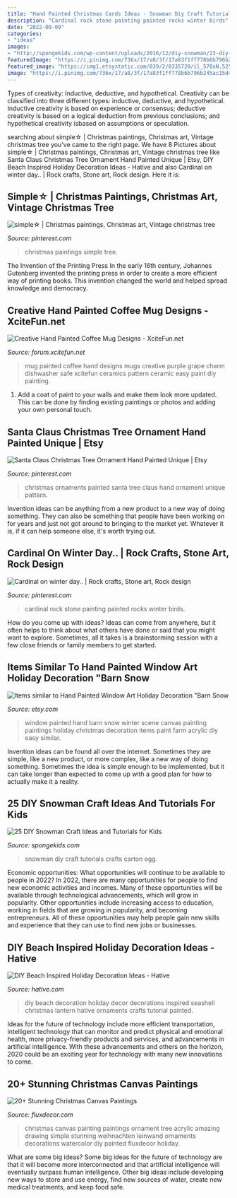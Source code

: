 ```yaml
---
title: "Hand Painted Christmas Cards Ideas - Snowman Diy Craft Tutorials Crafts Carton Egg"
description: "Cardinal rock stone painting painted rocks winter birds"
date: "2022-09-09"
categories:
- "ideas"
images:
- "http://spongekids.com/wp-content/uploads/2016/12/diy-snowman/23-diy-snowman-crafts-for-kids.jpg"
featuredImage: "https://i.pinimg.com/736x/17/a8/3f/17a83f1ff778b6b796b245ac15d4b00e.jpg"
featured_image: "https://img1.etsystatic.com/039/2/8335720/il_570xN.525727149_52pv.jpg"
image: "https://i.pinimg.com/736x/17/a8/3f/17a83f1ff778b6b796b245ac15d4b00e.jpg"
---
```



Types of creativity: Inductive, deductive, and hypothetical.
Creativity can be classified into three different types: inductive, deductive, and hypothetical. Inductive creativity is based on experience or consensus; deductive creativity is based on a logical deduction from previous conclusions; and hypothetical creativity isbased on assumptions or speculation.

	

		
searching about simple☆ | Christmas paintings, Christmas art, Vintage christmas tree you've came to the right page. We have 8 Pictures about simple☆ | Christmas paintings, Christmas art, Vintage christmas tree like Santa Claus Christmas Tree Ornament Hand Painted Unique | Etsy, DIY Beach Inspired Holiday Decoration Ideas - Hative and also Cardinal on winter day.. | Rock crafts, Stone art, Rock design. Here it is:
		
    
## Simple☆ | Christmas Paintings, Christmas Art, Vintage Christmas Tree

<img loading=lazy src="https://i.pinimg.com/736x/e2/2b/7b/e22b7b1ec156a155fc73da77c4158017.jpg" onerror="this.onerror=null;this.src='https://tse4.mm.bing.net/th?id=OIP.QwUWzhXIuNw6qJ1VndaoSQHaPt&amp;pid=15.1';" alt="simple☆ | Christmas paintings, Christmas art, Vintage christmas tree">

_Source: pinterest.com_

>christmas paintings simple tree. 

	

The Invention of the Printing Press
In the early 16th century, Johannes Gutenberg invented the printing press in order to create a more efficient way of printing books. This invention changed the world and helped spread knowledge and democracy.

    
## Creative Hand Painted Coffee Mug Designs - XciteFun.net

<img loading=lazy src="https://img.xcitefun.net/users/2014/11/365670,xcitefun-coffee-mug-designs-7.jpg" onerror="this.onerror=null;this.src='https://tse3.mm.bing.net/th?id=OIP.ygNv2WWGWR_XIOHGPatl5AHaJ4&amp;pid=15.1';" alt="Creative Hand Painted Coffee Mug Designs - XciteFun.net">

_Source: forum.xcitefun.net_

>mug painted coffee hand designs mugs creative purple grape charm dishwasher safe xcitefun ceramics pattern ceramic easy paint diy painting. 

	

1. Add a coat of paint to your walls and make them look more updated. This can be done by finding existing paintings or photos and adding your own personal touch. 

    
## Santa Claus Christmas Tree Ornament Hand Painted Unique | Etsy

<img loading=lazy src="https://i.pinimg.com/736x/17/a8/3f/17a83f1ff778b6b796b245ac15d4b00e.jpg" onerror="this.onerror=null;this.src='https://tse1.mm.bing.net/th?id=OIP.B1zhqO6wc5DNesDo-8MBWQHaJ3&amp;pid=15.1';" alt="Santa Claus Christmas Tree Ornament Hand Painted Unique | Etsy">

_Source: pinterest.com_

>christmas ornaments painted santa tree claus hand ornament unique pattern. 

	

Invention ideas can be anything from a new product to a new way of doing something. They can also be something that people have been working on for years and just not got around to bringing to the market yet. Whatever it is, if it can help someone else, it's worth trying out.

    
## Cardinal On Winter Day.. | Rock Crafts, Stone Art, Rock Design

<img loading=lazy src="https://i.pinimg.com/736x/c8/82/bc/c882bcd6f26442e1537617e066436af2.jpg" onerror="this.onerror=null;this.src='https://tse2.mm.bing.net/th?id=OIP.5rPk7QuqY_x7MsPjUWkf7AHaNK&amp;pid=15.1';" alt="Cardinal on winter day.. | Rock crafts, Stone art, Rock design">

_Source: pinterest.com_

>cardinal rock stone painting painted rocks winter birds. 

	

How do you come up with ideas?
Ideas can come from anywhere, but it often helps to think about what others have done or said that you might want to explore. Sometimes, all it takes is a brainstorming session with a few close friends or family members to get started.

    
## Items Similar To Hand Painted Window Art Holiday Decoration &quot;Barn Snow

<img loading=lazy src="https://img1.etsystatic.com/039/2/8335720/il_570xN.525727149_52pv.jpg" onerror="this.onerror=null;this.src='https://tse3.mm.bing.net/th?id=OIP.70vfkvilS2VRpoGeQ3ttcAHaJ4&amp;pid=15.1';" alt="Items similar to Hand Painted Window Art Holiday Decoration &quot;Barn Snow">

_Source: etsy.com_

>window painted hand barn snow winter scene canvas painting paintings holiday christmas decoration items paint farm acrylic diy easy similar. 

	

Invention ideas can be found all over the internet. Sometimes they are simple, like a new product, or more complex, like a new way of doing something. Sometimes the idea is simple enough to be implemented, but it can take longer than expected to come up with a good plan for how to actually make it a reality.

    
## 25 DIY Snowman Craft Ideas And Tutorials For Kids

<img loading=lazy src="http://spongekids.com/wp-content/uploads/2016/12/diy-snowman/23-diy-snowman-crafts-for-kids.jpg" onerror="this.onerror=null;this.src='https://tse3.mm.bing.net/th?id=OIP.k1Jtik1hc2IcRgwS9Fp_QQHaOu&amp;pid=15.1';" alt="25 DIY Snowman Craft Ideas and Tutorials for Kids">

_Source: spongekids.com_

>snowman diy craft tutorials crafts carton egg. 

	

Economic opportunities: What opportunities will continue to be available to people in 2022?
In 2022, there are many opportunities for people to find new economic activities and incomes. Many of these opportunities will be available through technological advancements, which will grow in popularity. Other opportunities include increasing access to education, working in fields that are growing in popularity, and becoming entrepreneurs. All of these opportunities may help people gain new skills and experience that they can use to find new jobs or businesses.

    
## DIY Beach Inspired Holiday Decoration Ideas - Hative

<img loading=lazy src="https://hative.com/wp-content/uploads/2015/11/beach-holiday-decorations/1-41-diy-beach-inspired-holiday-decoration-ideas.jpg" onerror="this.onerror=null;this.src='https://tse1.mm.bing.net/th?id=OIP.Z1Y6p66PrWq4BT6eNiNOZwHaKu&amp;pid=15.1';" alt="DIY Beach Inspired Holiday Decoration Ideas - Hative">

_Source: hative.com_

>diy beach decoration holiday decor decorations inspired seashell christmas lantern hative ornaments crafts tutorial painted. 

	

Ideas for the future of technology include more efficient transportation, intelligent technology that can monitor and predict physical and emotional health, more privacy-friendly products and services, and advancements in artificial intelligence. With these advancements and others on the horizon, 2020 could be an exciting year for technology with many new innovations to come.

    
## 20+ Stunning Christmas Canvas Paintings

<img loading=lazy src="https://fluxdecor.com/wp-content/uploads/2016/12/christmas-canvas-paintings/8-christmas-canvas-paintings.jpg" onerror="this.onerror=null;this.src='https://tse3.mm.bing.net/th?id=OIP.80fGccOQcj3VQT79V8-vVAHaJg&amp;pid=15.1';" alt="20+ Stunning Christmas Canvas Paintings">

_Source: fluxdecor.com_

>christmas canvas painting paintings ornament tree acrylic amazing drawing simple stunning weihnachten leinwand ornaments decorations watercolor diy painted fluxdecor holiday. 

	

What are some big ideas?
Some big ideas for the future of technology are that it will become more interconnected and that artificial intelligence will eventually surpass human intelligence. Other big ideas include developing new ways to store and use energy, find new sources of water, create new medical treatments, and keep food safe.

